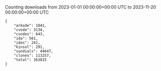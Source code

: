 
Counting downloads from 2023-01-01 00:00:00+00:00 UTC to 2023-11-20 00:00:00+00:00 UTC

```
{
    "arkode": 1041,
    "cvode": 3134,
    "cvodes": 643,
    "ida": 561,
    "idas": 241,
    "kinsol": 291,
    "sundials": 44647,
    "clones": 113257,
    "total": 163815
}
```

